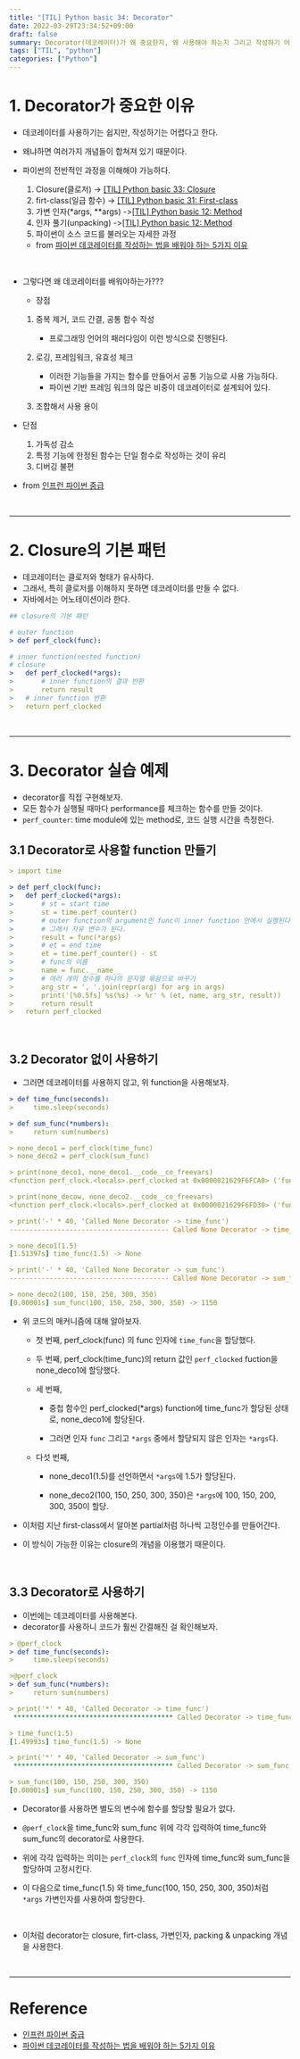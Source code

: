 ```yaml
---
title: "[TIL] Python basic 34: Decorator"
date: 2022-03-29T23:34:52+09:00
draft: false
summary: Decorator(데코레이터)가 왜 중요한지, 왜 사용해야 하는지 그리고 작성하기 어려운 지에 대해 알아본다.
tags: ["TIL", "python"]
categories: ["Python"]
---
```


# 1. Decorator가 중요한 이유

- 데코레이터를 사용하기는 쉽지만, 작성하기는 어렵다고 한다.
- 왜냐하면 여러가지 개념들이 합쳐져 있기 때문이다.
- 파이썬의 전반적인 과정을 이해해야 가능하다.

  1. Closure(클로저) -> [[TIL] Python basic 33: Closure](https://jeha00.github.io/post/python_basic/python_basic_33_closure/)
  2. firt-class(일급 함수) -> [[TIL] Python basic 31: First-class](https://jeha00.github.io/post/python_basic/python_basi)
  3. 가변 인자(\*args, \*\*args) ->[[TIL] Python basic 12: Method](https://jeha00.github.io/post/python_basic/python_basic_12/#3-packing-unpacking)
  4. 인자 풀기(unpacking) ->[[TIL] Python basic 12: Method](https://jeha00.github.io/post/python_basic/python_basic_12/#3-packing-unpacking)
  5. 파이썬이 소스 코드를 불러오는 자세한 과정

  - from [파이썬 데코레이터를 작성하는 법을 배워야 하는 5가지 이유](https://www.hanbit.co.kr/media/channel/view.html?cms_code=CMS5689111564)

<br>

- 그렇다면 왜 데코레이터를 배워야하는가???

  - 장점

  1. 중복 제거, 코드 간결, 공통 함수 작성

     - 프로그래밍 언어의 패러다임이 이런 방식으로 진행된다.

  2. 로깅, 프레임워크, 유효성 체크

     - 이러한 기능들을 가지는 함수를 만들어서 공통 기능으로 사용 가능하다.
     - 파이썬 기반 프레임 워크의 많은 비중이 데코레이터로 설계되어 있다.

  3. 조합해서 사용 용이

- 단점

  1. 가독성 감소
  2. 특정 기능에 한정된 함수는 단일 함수로 작성하는 것이 유리
  3. 디버깅 불편

- from [인프런 파이썬 중급](https://www.inflearn.com/course/%ED%94%84%EB%A1%9C%EA%B7%B8%EB%9E%98%EB%B0%8D-%ED%8C%8C%EC%9D%B4%EC%8D%AC-%EC%A4%91%EA%B8%89-%EC%9D%B8%ED%94%84%EB%9F%B0-%EC%98%A4%EB%A6%AC%EC%A7%80%EB%84%90)

<br>

---

# 2. Closure의 기본 패턴

- 데코레이터는 클로저와 형태가 유사하다.
- 그래서, 특히 클로저를 이해하지 못하면 데코레이터를 만들 수 없다.
- 자바에서는 어노테이션이라 한다.

```yml
## closure의 기본 패턴

# outer function
> def perf_clock(func):

# inner function(nested function)
# closure
>   def perf_clocked(*args):
>       # inner function의 결과 반환
>       return result
>   # inner function 반환
>   return perf_clocked
```

<br>

---

# 3. Decorator 실습 예제

- decorator를 직접 구현해보자.
- 모든 함수가 실행될 때마다 performance를 체크하는 함수를 만들 것이다.
- `perf_counter`: time module에 있는 method로, 코드 실행 시간을 측정한다.

## 3.1 Decorator로 사용할 function 만들기

```yml
> import time

> def perf_clock(func):
>   def perf_clocked(*args):
>       # st = start time
>       st = time.perf_counter()
>       # outer function의 argument인 func이 inner function 안에서 실행된다.
>       # 그래서 자유 변수가 된다.
>       result = func(*args)
>       # et = end time
>       et = time.perf_counter() - st
>       # func의 이름
>       name = func.__name__
>       # 여러 개의 정수를 하나의 문자열 묶음으로 바꾸기
>       arg_str = ', '.join(repr(arg) for arg in args)
>       print('[%0.5fs] %s(%s) -> %r' % (et, name, arg_str, result))
>       return result
>   return perf_clocked
```

<br>

## 3.2 Decorator 없이 사용하기

- 그러면 데코레이터를 사용하지 않고, 위 function을 사용해보자.

```yml
> def time_func(seconds):
>     time.sleep(seconds)

> def sum_func(*numbers):
>     return sum(numbers)

> none_deco1 = perf_clock(time_func)
> none_deco2 = perf_clock(sum_func)

> print(none_deco1, none_deco1.__code__co_freevars)
<function perf_clock.<locals>.perf_clocked at 0x0000021629F6FCA0> ('func',)

> print(none_decow, none_deco2.__code__co_freevars)
<function perf_clock.<locals>.perf_clocked at 0x0000021629F6FD30> ('func',)

> print('-' * 40, 'Called None Decorator -> time_func')
---------------------------------------- Called None Decorator -> time_func

> none_deco1(1.5)
[1.51397s] time_func(1.5) -> None

> print('-' * 40, 'Called None Decorator -> sum_func')
---------------------------------------- Called None Decorator -> sum_func

> none_deco2(100, 150, 250, 300, 350)
[0.00001s] sum_func(100, 150, 250, 300, 350) -> 1150
```

- 위 코드의 매커니즘에 대해 알아보자.

  - 첫 번째, perf_clock(func) 의 func 인자에 `time_func`을 할당했다.
  - 두 번째, perf_clock(time_func)의 return 값인 `perf_clocked` fuction을 none_deco1에 할당했다.
  - 세 번째,

    - 중첩 함수인 perf_clocked(\*args) function에 time_func가 할당된 상태로, none_deco1에 할당된다.

    - 그러면 인자 `func` 그리고 `*args` 중에서 할당되지 않은 인자는 `*args`다.

  - 다섯 번째,

    - none_deco1(1.5)를 선언하면서 `*args`에 1.5가 할당된다.

    - none_deco2(100, 150, 250, 300, 350)은 `*args`에 100, 150, 200, 300, 350이 할당.

- 이처럼 지난 first-class에서 알아본 partial처럼 하나씩 고정인수를 만들어간다.
- 이 방식이 가능한 이유는 closure의 개념을 이용했기 때문이다.

<br>

## 3.3 Decorator로 사용하기

- 이번에는 데코레이터를 사용해본다.
- decorator를 사용하니 코드가 훨씬 간결해진 걸 확인해보자.

```yml
> @perf_clock
> def time_func(seconds):
>     time.sleep(seconds)

>@perf_clock
> def sum_func(*numbers):
>     return sum(numbers)

> print('*' * 40, 'Called Decorator -> time_func')
 **************************************** Called Decorator -> time_func

> time_func(1.5)
[1.49993s] time_func(1.5) -> None

> print('*' * 40, 'Called Decorator -> sum_func')
 **************************************** Called Decorator -> sum_func

> sum_func(100, 150, 250, 300, 350)
[0.00001s] sum_func(100, 150, 250, 300, 350) -> 1150
```

- Decorator를 사용하면 별도의 변수에 함수를 할당할 필요가 없다.

- `@perf_clock`을 time_func와 sum_func 위에 각각 입력하여 time_func와 sum_func의 decorator로 사용한다.

- 위에 각각 입력하는 의미는 `perf_clock`의 `func` 인자에 time_func와 sum_func을 할당하여 고정시킨다.

- 이 다음으로 time_func(1.5) 와 time_func(100, 150, 250, 300, 350)처럼 `*args` 가변인자를 사용하여 할당한다.

<br>

- 이처럼 decorator는 closure, firt-class, 가변인자, packing & unpacking 개념을 사용한다.

<br>

---

# Reference

- [인프런 파이썬 중급](https://www.inflearn.com/course/%ED%94%84%EB%A1%9C%EA%B7%B8%EB%9E%98%EB%B0%8D-%ED%8C%8C%EC%9D%B4%EC%8D%AC-%EC%A4%91%EA%B8%89-%EC%9D%B8%ED%94%84%EB%9F%B0-%EC%98%A4%EB%A6%AC%EC%A7%80%EB%84%90)
- [파이썬 데코레이터를 작성하는 법을 배워야 하는 5가지 이유](https://www.hanbit.co.kr/media/channel/view.html?cms_code=CMS5689111564)
